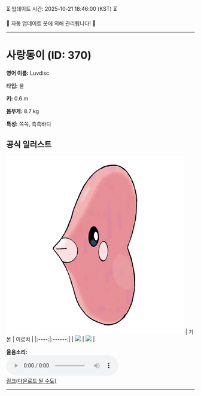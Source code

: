 
⏳ 업데이트 시간: 2025-10-21 18:46:00 (KST) ⏳

🤖 자동 업데이트 봇에 의해 관리됩니다! 🤖

---

# 사랑동이 (ID: 370)
**영어 이름:** Luvdisc

**타입:** 물

**키:** 0.6 m

**몸무게:** 8.7 kg

**특성:** 쓱쓱, 촉촉바디

## 공식 일러스트
![](https://raw.githubusercontent.com/PokeAPI/sprites/master/sprites/pokemon/other/official-artwork/370.png)
| 기본 | 이로치 |
|:----:|:------:|
| <img src="http://play.pokemonshowdown.com/sprites/ani/luvdisc.gif" width="200"> | <img src="http://play.pokemonshowdown.com/sprites/ani-shiny/luvdisc.gif" width="200"> |

**울음소리:**<br><audio controls src="https://raw.githubusercontent.com/PokeAPI/cries/main/cries/pokemon/latest/370.ogg"></audio><br> [링크(다운로드 될 수도)](https://raw.githubusercontent.com/PokeAPI/cries/main/cries/pokemon/latest/370.ogg)


---
